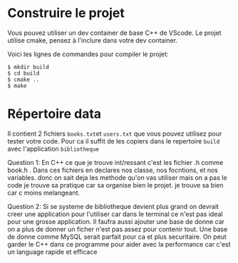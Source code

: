# Construire le projet
Vous pouvez utiliser un dev container de base C++ de VScode.
Le projet utilise cmake, pensez à l'inclure dans votre dev container.

Voici les lignes de commandes pour compiler le projet:
```
$ mkdir build
$ cd build
$ cmake ..
$ make
```

# Répertoire data

Il contient 2 fichiers `books.txt`et `users.txt` que vous pouvez utilisez pour tester votre code.
Pour ca il suffit de les copiers dans le repertoire `build` avec l'application `bibliotheque`

Question 1: En C++ ce que je trouve int/ressant c'est les fichier .h comme book.h . Dans ces fichiers en declares nos classe, nos focntions, et nos variables. donc on sait deja les methode qu'on vas utiliser mais on a pas le code je trouve sa pratique car sa organise bien le projet. je trouve sa bien car c moins melangeant.

Question 2: Si se systeme de bibliotheque devient plus grand on devrait creer une application pour l'utiliser car dans le terminal ce n'est pas ideal pour une grosse application. Il faufra aussi ajouter une base de donne car on a plus de donner un ficher n'est pas assez pour contenir tout. Une base de donne comme MySQL serait parfait pour ca et plus securitaire. On peut garder le C++ dans ce programme pour aider avec la performance car c'est un language rapide et efficace
